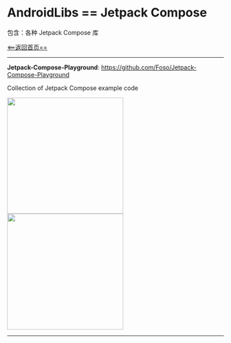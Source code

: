 # AndroidLibs == Jetpack Compose

包含：各种 Jetpack Compose 库

[<==返回首页==](https://github.com/XXApple/AndroidLibs)

---

**Jetpack-Compose-Playground**: https://github.com/Foso/Jetpack-Compose-Playground

Collection of Jetpack Compose example code

<img src="https://github.com/Foso/Jetpack-Compose-Playground/raw/master/docs/screenshots/selectiondemo.png" width="270" /> <img src="https://github.com/Foso/Jetpack-Compose-Playground/raw/master/docs/screenshots/MainPage.png" width="270" />

---



